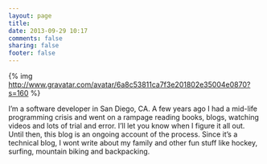```yaml
---
layout: page
title: 
date: 2013-09-29 10:17
comments: false
sharing: false
footer: false
---
```


{% img http://www.gravatar.com/avatar/6a8c53811ca7f3e201802e35004e0870?s=160 %}

I’m a software developer in San Diego, CA. A few years ago I had a mid-life programming crisis and went on a rampage reading books, blogs, watching videos and lots of trial and error. I’ll let you know when I figure it all out. Until then, this blog is an ongoing account of the process. Since it’s a technical blog, I wont write about my family and other fun stuff like hockey, surfing, mountain biking and backpacking.

